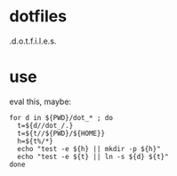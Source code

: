 # dotfiles
.d.o.t.f.i.l.e.s.

# use

eval this, maybe:

```shell
for d in ${PWD}/dot_* ; do
  t=${d//dot_/.}
  t=${t//${PWD}/${HOME}}
  h=${t%/*}
  echo "test -e ${h} || mkdir -p ${h}"
  echo "test -e ${t} || ln -s ${d} ${t}"
done
```
